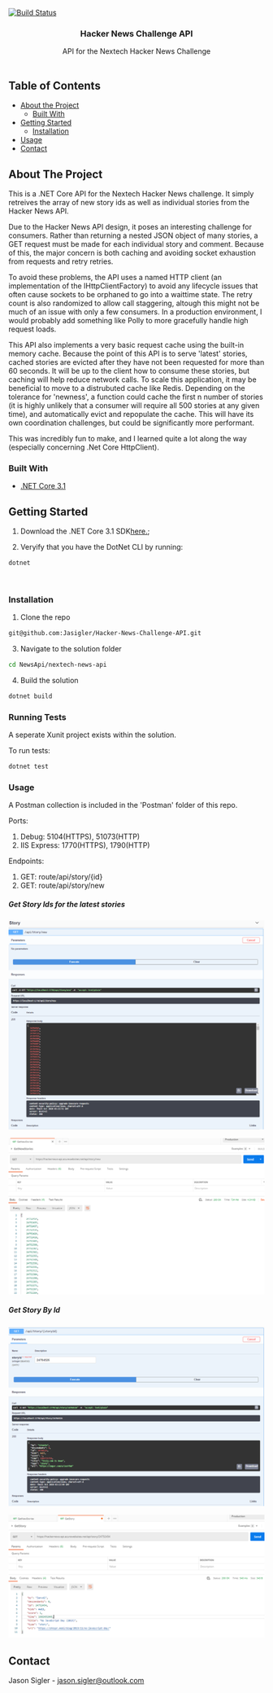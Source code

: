 [![Build Status](https://dev.azure.com/jasonsigler0724/HackerNews/_apis/build/status/Jasigler.Hacker-News-Challenge-API?branchName=master)](https://dev.azure.com/jasonsigler0724/HackerNews/_build/latest?definitionId=2&branchName=master)

<p align="center">

  <h3 align="center">Hacker News Challenge API</h3>

  <p align="center">
     API for the Nextech Hacker News Challenge
    <br />
    <br />
  </p>
</p>


## Table of Contents

* [About the Project](#about-the-project)
  * [Built With](#built-with)
* [Getting Started](#getting-started)
  * [Installation](#installation)
* [Usage](#usage)
* [Contact](#contact)



## About The Project

This is a .NET Core API for the Nextech Hacker News challenge. It simply retreives the array of new story ids as well as individual stories from the Hacker News API. 

Due to the Hacker News API design, it poses an interesting challenge for consumers. Rather than returning a nested JSON object of many stories, a GET request must be made for each individual story and comment. Because of this, the major concern is both caching and avoiding socket exhaustion from requests and retry retries. 

To avoid these problems, the API uses a named HTTP client (an implementation of the IHttpClientFactory) to avoid any lifecycle issues that often cause sockets to be orphaned to go into a waittime state. The retry count is also randomized to allow call staggering, altough this might not be much of an issue with only a few consumers. In a production environment, I would probably add something like Polly to more gracefully handle high request loads. 

This API also implements a very basic request cache using the built-in memory cache. Because the point of this API is to serve 'latest' stories, cached stories are evicted after they have not been requested for more than 60 seconds. It will be up to the client how to consume these stories, but caching will help reduce network calls. To scale this application, it may be beneficial to move to a distrubuted cache like Redis. Depending on the tolerance for 'newness', a function could cache the first n number of stories (it is highly unlikely that a consumer will require all 500 stories at any given time), and automatically evict and repopulate the cache. This will have its own coordination challenges, but could be significantly more performant.

This was incredibly fun to make, and I learned quite a lot along the way (especially concerning .Net Core HttpClient).


### Built With

* [.NET Core 3.1](https://angular.io/)


## Getting Started

1. Download the .NET Core 3.1 SDK[here.](https://nodejs.org/en);

2. Veryify that you have the DotNet CLI by running:
```sh
dotnet 
```
&nbsp;

### Installation

1. Clone the repo
```sh
git@github.com:Jasigler/Hacker-News-Challenge-API.git
```
3. Navigate to the solution folder
```sh
cd NewsApi/nextech-news-api
```
4. Build the solution
```sh
dotnet build
```

### Running Tests

A seperate Xunit project exists within the solution.

To run tests: 
```sh
dotnet test
```

### Usage

A Postman collection is included in the 'Postman' folder of this repo.

Ports:
  1. Debug: 5104(HTTPS), 51073(HTTP)
  2. IIS Express: 1770(HTTPS), 1790(HTTP)

Endpoints:
  1. GET: route/api/story/{id}
  2. GET: route/api/story/new



##### Get Story Ids for the latest stories

![Latest_Swagger](https://github.com/Jasigler/Hacker-News-Challenge-API/blob/master/Images/Get_New_Swagger.PNG)


![GET Latest](https://github.com/Jasigler/Hacker-News-Challenge-API/blob/master/Images/Get_New.PNG)


##### Get Story By Id

![Get Story By Swagger](https://github.com/Jasigler/Hacker-News-Challenge-API/blob/master/Images/Get_Story_Swagger.PNG)



![GETStory](https://github.com/Jasigler/Hacker-News-Challenge-API/blob/master/Images/Get_Story.PNG)


## Contact

Jason Sigler - jason.sigler@outlook.com
